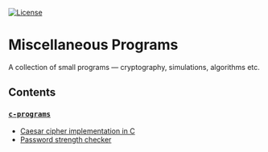 [![License](https://img.shields.io/badge/license-MIT-blue.svg)](https://github.com/hb20007/cpp-programs/blob/master/LICENSE.md)

# Miscellaneous Programs

A collection of small programs &mdash; cryptography, simulations, algorithms etc.

## Contents

### [`c-programs`](c-programs)

- [Caesar cipher implementation in C](c-programs/caesar)
- [Password strength checker](c-programs/passcheck)
